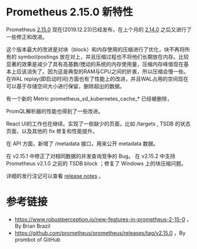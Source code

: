 # Prometheus 2.15.0 新特性

Prometheus [2.15.0](https://github.com/prometheus/prometheus/releases/tag/v2.15.0) 现在(2019.12.23)已经发布，在上个月的 [2.14.0](http://erdong.site/Prometheus/New-Features/New-Features-in-Prometheus-2-14-0.html) 之后又进行了一些修正和改进。

这个版本最大的改进是对块（block）和内存使用的压缩进行了优化，块不再将所有的 symbol/postings 放在对上，并且压缩过程也不将他们长期放在内存。比较显著的效果是减少了具有高基数/搅动的系统的内存使用量，压缩内存峰值现在基本上应该消失了。因为这是典型的RAM与CPU之间的折衷，所以压缩会慢一些。在WAL replay(即启动时间)方面也有了性能上的改进，并且WAL占用的空间现在可以基于存储空间大小进行保留，删除超出的数据。

有一个新的 Metric prometheus_sd_kubernetes_cache_* 已经被删除，

PromQL解析器的性能也得到了一些改进。

React UI的工作也在继续。实现了一些缺少的页面，比如 /targets , TSDB 的状态页面，以及其他的 fix 修复和性能提升。

在 API 方面，新增了 /metadata 接口，用来公开 metadata 数据。

在 v2.15.1 中修正了对相同数据的并发查询竞争的 Bug。
在 v2.15.2 中支持 Prometheus v2.1.0 之前的 TSDB block ；修复了 Windows 上的块压缩问题。

详细的发行注记可以查看 [release notes](https://github.com/prometheus/prometheus/releases/tag/v2.15.0) 。


# 参考链接

* https://www.robustperception.io/new-features-in-prometheus-2-15-0 ， By Brian Brazil
* https://github.com/prometheus/prometheus/releases/tag/v2.15.0 ，By prombot of GitHub 